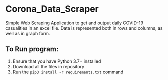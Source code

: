 # Corona_Data_Scraper
Simple Web Scraping Application to get and output daily COVID-19 casualities in an excel file. Data is represented both in rows and columns, as well as in graph form.

## To Run program:
1. Ensure that you have Python 3.7+ installed
2. Download all the files in repository
3. Run the ```pip3 install -r requirements.txt``` command
